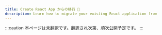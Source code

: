 ```yaml
---
title: Create React App からの移行 🚧
description: Learn how to migrate your existing React application from Vite to Next.js.
---
```


:::caution
本ページは未翻訳です。翻訳され次第、順次公開予定です。
:::
